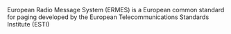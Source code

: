European Radio Message System (ERMES) is a European common standard for paging developed by the European Telecommunications Standards Institute (ESTI)